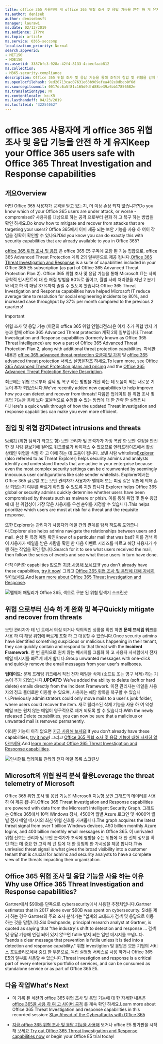 ```yaml
---
title: office 365 사용자에 게 office 365 위협 조사 및 응답 기능을 안전 하 게 유지
ms.author: deniseb
author: denisebmsft
manager: laurawi
ms.date: 02/13/2019
ms.audience: ITPro
ms.topic: article
ms.service: O365-seccomp
localization_priority: Normal
search.appverid:
- MET150
- MOE150
ms.assetid: 3387bfc3-028a-42f4-8133-4cbecfaab812
ms.collection:
- M365-security-compliance
description: Office 365 위협 조사 및 응답 기능을 통해 조직이 침입 및 위협을 감지 하 고 위협 으로부터 신속 하 게 완화 및 복구할 수 있는 방법을 알아봅니다.
ms.openlocfilehash: 9ed20713cac07631e63b969efea402e8dbeb8f6d
ms.sourcegitcommit: 0017dc6a5f81c165d9dfd88be39a6bb17856582e
ms.translationtype: MT
ms.contentlocale: ko-KR
ms.lasthandoff: 04/23/2019
ms.locfileid: "32254062"
---
```

# <a name="keep-your-office-365-users-safe-with-office-365-threat-investigation-and-response-capabilities"></a><span data-ttu-id="2c0e2-103">office 365 사용자에 게 office 365 위협 조사 및 응답 기능을 안전 하 게 유지</span><span class="sxs-lookup"><span data-stu-id="2c0e2-103">Keep your Office 365 users safe with Office 365 Threat Investigation and Response capabilities</span></span>

## <a name="overview"></a><span data-ttu-id="2c0e2-104">개요</span><span class="sxs-lookup"><span data-stu-id="2c0e2-104">Overview</span></span>

<span data-ttu-id="2c0e2-105">어떤 Office 365 사용자가 공격을 받고 있는지, 더 이상 손상 되지 않습니까?</span><span class="sxs-lookup"><span data-stu-id="2c0e2-105">Do you know which of your Office 365 users are under attack, or worse - compromised?</span></span> <span data-ttu-id="2c0e2-106">사용자를 대상으로 하는 공격 으로부터 완화 하 고 복구 하는 방법을 확인 하세요.</span><span class="sxs-lookup"><span data-stu-id="2c0e2-106">Do know how to mitigate and recover from attacks that are targeting your users?</span></span> <span data-ttu-id="2c0e2-107">Office 365에서 이미 제공 되는 보안 기능을 사용 하 여이 작업을 정확히 확인할 수 있나요?</span><span class="sxs-lookup"><span data-stu-id="2c0e2-107">Did you know you can do exactly this with security capabilities that are already available to you in Office 365?</span></span> 
  
<span data-ttu-id="2c0e2-108">[office 365 위협 조사 및 응답](office-365-ti.md) 은 office 365 E5 구독에 포함 된 기능 집합으로, office 365 Advanced Threat Protection 계획 2의 일부분으로 제공 됩니다.</span><span class="sxs-lookup"><span data-stu-id="2c0e2-108">[Office 365 Threat Investigation and Response](office-365-ti.md) is a suite of capabilities included in your Office 365 E5 subscription (as part of Office 365 Advanced Threat Protection Plan 2).</span></span> <span data-ttu-id="2c0e2-109">Office 365 위협 조사 및 응답 기능을 통해 Microsoft IT는 사회 공학적 인시던트에 대 한 해결 방법을 80%로 줄이고, 월별 사례 처리량을 지난 2 분기와 비교 하 여 매달 37%까지 줄일 수 있도록 했습니다.</span><span class="sxs-lookup"><span data-stu-id="2c0e2-109">Office 365 Threat Investigation and Response capabilities have helped Microsoft IT reduce average time to resolution for social engineering incidents by 80%, and increased case throughput by 37% per month compared to the previous 2 quarters!</span></span> 

> [!IMPORTANT]
> <span data-ttu-id="2c0e2-110">위협 조사 및 응답 기능 (이전의 office 365 위협 인텔리전스)은 이제 추가 위협 방지 기능과 함께 office 365 Advanced Threat protection 계획 2의 일부입니다.</span><span class="sxs-lookup"><span data-stu-id="2c0e2-110">Threat Investigation and Response capabilities (formerly known as Office 365 Threat Intelligence) are now a part of Office 365 Advanced Threat Protection Plan 2, along with additional threat protection capabilities.</span></span> <span data-ttu-id="2c0e2-111">자세한 내용은 [office 365 advanced threat protection 요금제 및 가격](https://products.office.com/exchange/advance-threat-protection) 및 [office 365 advanced threat protection 서비스 설명을](https://docs.microsoft.com/office365/servicedescriptions/office-365-advanced-threat-protection-service-description)참조 하세요.</span><span class="sxs-lookup"><span data-stu-id="2c0e2-111">To learn more, see [Office 365 Advanced Threat Protection plans and pricing](https://products.office.com/exchange/advance-threat-protection) and the [Office 365 Advanced Threat Protection Service Description](https://docs.microsoft.com/office365/servicedescriptions/office-365-advanced-threat-protection-service-description).</span></span>
  
<span data-ttu-id="2c0e2-112">최근에는 위협 으로부터 검색 및 복구 하는 방법을 개선 하는 데 도움이 되는 새로운 기능이 추가 되었습니다.</span><span class="sxs-lookup"><span data-stu-id="2c0e2-112">We've recently added new capabilities to help improve how you can detect and recover from threats!</span></span> <span data-ttu-id="2c0e2-113">다음은 업데이트 된 위협 조사 및 응답 기능을 통해 보다 효율적으로 수행할 수 있는 방법에 대 한 간략 한 설명입니다.</span><span class="sxs-lookup"><span data-stu-id="2c0e2-113">Here's a quick walk through of how the updated Threat investigation and response capabilities can make you even more efficient.</span></span>
  
## <a name="detect-intrusions-and-threats"></a><span data-ttu-id="2c0e2-114">침입 및 위협 감지</span><span class="sxs-lookup"><span data-stu-id="2c0e2-114">Detect intrusions and threats</span></span>

<span data-ttu-id="2c0e2-115">[탐색기](use-explorer-in-security-and-compliance.md) (위협 탐색기 라고도 함) 보안 관리자 및 분석가가 가장 복잡 한 보안 설정을 안전한 것 처럼 겉보기에 걸어도 워크플로가 바이패스 수 있으므로 엔터프라이즈에서 활성 상태인 위협을 식별 하 고 이해 하는 데 도움이 됩니다. 보낸 사람 whitelists</span><span class="sxs-lookup"><span data-stu-id="2c0e2-115">[Explorer](use-explorer-in-security-and-compliance.md) (also referred to as Threat Explorer) helps security admins and analysts identify and understand threats that are active in your enterprise because even the most complex security settings can be circumvented by seemingly innocuous user configurations like safe sender whitelists.</span></span> <span data-ttu-id="2c0e2-116">Explorer에서는 Office 365 글로벌 또는 보안 관리자가 사용자가 맬웨어 또는 피싱 같은 위협에 의해 손상 되었는지 여부를 빠르게 확인할 수 있도록 지원 합니다.</span><span class="sxs-lookup"><span data-stu-id="2c0e2-116">Explorer helps Office 365 global or security admins quickly determine whether users have been compromised by threats such as malware or phish.</span></span> <span data-ttu-id="2c0e2-117">이를 통해 위협 및 필수 응답에 대 한 위험성이 가장 많은 사용자를 우선 순위를 지정할 수 있습니다.</span><span class="sxs-lookup"><span data-stu-id="2c0e2-117">This helps prioritize which users are most at risk for a threat and the requisite response.</span></span> 
  
<span data-ttu-id="2c0e2-118">또한 Explorer는 관리자가 사용자와 메일 간의 관계를 탐색 하도록 도와줍니다.</span><span class="sxs-lookup"><span data-stu-id="2c0e2-118">Explorer also helps admins navigate the relationships between users and mail.</span></span> <span data-ttu-id="2c0e2-119">손상 된 특정 메일 확인</span><span class="sxs-lookup"><span data-stu-id="2c0e2-119">Know of a particular mail that was bad?</span></span> <span data-ttu-id="2c0e2-120">이를 검색 하 여 사용자가 메일을 받은 사람을 확인 한 다음 이벤트 시리즈를 따르고 해당 사용자가 수행 하는 작업을 확인 합니다.</span><span class="sxs-lookup"><span data-stu-id="2c0e2-120">Search for it to see what users received the mail, then follow the series of events and see what those users in turn have done.</span></span>

<span data-ttu-id="2c0e2-121">아직 이러한 capabilties 없으면 [지금 사용해 보세요](https://aka.ms/tryo365threatintel3)!</span><span class="sxs-lookup"><span data-stu-id="2c0e2-121">If you don't already have these capabilties, [try it now](https://aka.ms/tryo365threatintel3)!</span></span> <span data-ttu-id="2c0e2-122">그리고 [Office 365 위협 조사 및 응답에 대해 자세히 알아보세요](https://aka.ms/readmoreabouto365threatintel).</span><span class="sxs-lookup"><span data-stu-id="2c0e2-122">And [learn more about Office 365 Threat Investigation and Response](https://aka.ms/readmoreabouto365threatintel).</span></span>
  
![맬웨어 패밀리가 Office 365, 색으로 구분 된 위협 탐색기 스크린샷](media/591338dd-252a-437d-b5f2-87aa42e74b0c.png)
  
## <a name="quickly-mitigate-and-recover-from-threats"></a><span data-ttu-id="2c0e2-124">위협 으로부터 신속 하 게 완화 및 복구</span><span class="sxs-lookup"><span data-stu-id="2c0e2-124">Quickly mitigate and recover from threats</span></span>

<span data-ttu-id="2c0e2-125">보안 관리자가 테 넌 트에서 의심 되거나 악의적인 상황을 확인 하면 **문제 프레임 워크**를 사용 하 여 해당 위협에 빠르게 포함 하 고 대응할 수 있습니다.</span><span class="sxs-lookup"><span data-stu-id="2c0e2-125">Once security admins have identified something suspicious or malicious happening in their tenant, they can quickly contain and respond to that threat with the **Incident Framework**.</span></span> <span data-ttu-id="2c0e2-126">한 번 클릭으로 원치 않는 메시지를 그룹화 하 고 사용자 사서함에서 전자 메일 메시지를 빠르게 제거 합니다.</span><span class="sxs-lookup"><span data-stu-id="2c0e2-126">Group unwanted messages with one-click and quickly remove the email messages from your user's mailboxes.</span></span> 
  
 <span data-ttu-id="2c0e2-127">**업데이트:** 문제 프레임 워크에서 직접 전자 메일을 삭제 (소프트 또는 영구 삭제) 하는 기능이 추가 되었습니다.</span><span class="sxs-lookup"><span data-stu-id="2c0e2-127">**UPDATE:** We've added the ability to delete (soft or hard delete) emails directly from the Incident Framework.</span></span> <span data-ttu-id="2c0e2-128">이전 관리자는 메일을 사용자의 정크 폴더로만 이동할 수 있으며, 사용자는 해당 항목을 복구할 수 있습니다.</span><span class="sxs-lookup"><span data-stu-id="2c0e2-128">Previously administrators could only move mails to a user's junk folder, where users could recover the item.</span></span> <span data-ttu-id="2c0e2-129">새로 릴리스된 삭제 기능을 사용 하 여 악성 메일 또는 원치 않는 메일이 영구적으로 제거 되도록 할 수 있습니다.</span><span class="sxs-lookup"><span data-stu-id="2c0e2-129">With the newly released Delete capabilities, you can now be sure that a malicious or unwanted mail is removed permanently.</span></span> 
  
<span data-ttu-id="2c0e2-130">이러한 기능이 아직 없으면 [지금 사용해 보세요](https://aka.ms/tryo365threatintel3)!</span><span class="sxs-lookup"><span data-stu-id="2c0e2-130">If you don't already have these capabilities, [try it now](https://aka.ms/tryo365threatintel3)!</span></span> <span data-ttu-id="2c0e2-131">그리고 [Office 365 위협 조사 및 응답 기능에 대해 자세히 알아보세요](https://aka.ms/readmoreabouto365threatintel).</span><span class="sxs-lookup"><span data-stu-id="2c0e2-131">And [learn more about Office 365 Threat Investigation and Response capabilities](https://aka.ms/readmoreabouto365threatintel).</span></span>
  
![인시던트 업데이트 관리의 전자 메일 목록 스크린샷](media/9d8452d3-d8d2-4b26-81f9-76396e08dd17.png)
  
## <a name="leverage-the-threat-telemetry-of-microsoft"></a><span data-ttu-id="2c0e2-133">Microsoft의 위협 원격 분석 활용</span><span class="sxs-lookup"><span data-stu-id="2c0e2-133">Leverage the threat telemetry of Microsoft</span></span>

<span data-ttu-id="2c0e2-134">Office 365 위협 조사 및 응답 기능은 Microsoft 지능형 보안 그래프의 데이터를 사용 하 여 제공 됩니다.</span><span class="sxs-lookup"><span data-stu-id="2c0e2-134">Office 365 Threat Investigation and Response capabilities are powered with data from the Microsoft Intelligent Security Graph.</span></span> <span data-ttu-id="2c0e2-135">그래프는 Office 365에서 10억 Windows 장치, 4500억 월별 Azure 로그인 및 4000억 월별 전자 메일 메시지의 최신 위협 신호를 가져옵니다.</span><span class="sxs-lookup"><span data-stu-id="2c0e2-135">The graph acquires the latest threat signal from over 1 billion Windows devices, 450 billion monthly Azure logins, and 400 billion monthly email messages in Office 365.</span></span> <span data-ttu-id="2c0e2-136">이 unrivaled 위협 신호는 관리자 및 보안 분석가가 조직에 영향을 주는 위협에 대 한 전체 정보를 확인 하는 데 중요 한 고객 테 넌 트에 대 한 광범위 한 가시성을 제공 합니다.</span><span class="sxs-lookup"><span data-stu-id="2c0e2-136">This unrivaled threat signal is what gives the broad visibility into a customer tenant that is crucial for admins and security analysts to have a complete view of the threats impacting their organization.</span></span> 
  
   
## <a name="why-use-office-365-threat-investigation-and-response-capabilities"></a><span data-ttu-id="2c0e2-137">Office 365 위협 조사 및 응답 기능을 사용 하는 이유</span><span class="sxs-lookup"><span data-stu-id="2c0e2-137">Why use Office 365 Threat Investigation and Response capabilities?</span></span>

<span data-ttu-id="2c0e2-138">Gartner에서 $90b를 단독으로 cybersecurity에서 사용한 추정치입니다.</span><span class="sxs-lookup"><span data-stu-id="2c0e2-138">Gartner estimates that in 2017 alone over $90B was spent on cybersecurity.</span></span> <span data-ttu-id="2c0e2-139">Sid를 제거 하는 경우 Gartner의 주요 조사 분석가는 "업계의 교대조가 검색 및 응답으로 이동 하는 것을 말합니다.</span><span class="sxs-lookup"><span data-stu-id="2c0e2-139">Sid Deshpande, principal research analyst at Gartner, is quoted as saying that "the industry's shift to detection and response …</span></span> <span data-ttu-id="2c0e2-140">검색 및 응답 기능에 연결 되어 있지 않으면 futile 방지 되는 일반 메시지를 보냅니다. "</span><span class="sxs-lookup"><span data-stu-id="2c0e2-140">sends a clear message that prevention is futile unless it is tied into a detection and response capability."</span></span> <span data-ttu-id="2c0e2-141">위협 investigtion 및 응답은 모든 기업의 서비스 포트폴리오에서 중요 한 부분으로, 독립 실행형 서비스로 사용 하거나 Office 365 E5의 일부로 사용할 수 있습니다.</span><span class="sxs-lookup"><span data-stu-id="2c0e2-141">Threat investigtion and response is a critical part of every enterprise's portfolio of services, and can be consumed as standalone service or as part of Office 365 E5.</span></span>
  
## <a name="whats-next"></a><span data-ttu-id="2c0e2-142">다음 작업</span><span class="sxs-lookup"><span data-stu-id="2c0e2-142">What's Next</span></span>

- <span data-ttu-id="2c0e2-143">이 기록 된 세션의 office 365 위협 조사 및 응답 기능에 대 한 자세한 내용은 [office 365을 사용 하 여 고 사이버 공격](https://myignite.microsoft.com/videos/53723) 를 계속 확인 하세요.</span><span class="sxs-lookup"><span data-stu-id="2c0e2-143">Learn more about Office 365 Threat Investigation and response capabilities  in this recorded session: [Stay Ahead of the Cyberattacks with Office 365](https://myignite.microsoft.com/videos/53723)</span></span>
    
- <span data-ttu-id="2c0e2-144">[지금 office 365 위협 조사 및 응답 기능을 사용해](https://aka.ms/tryo365threatintel3) 보거나 office E5 평가판을 시작 해 보세요.</span><span class="sxs-lookup"><span data-stu-id="2c0e2-144">[Try out Office 365 Threat Investigation and Response capabilities now](https://aka.ms/tryo365threatintel3) or begin your Office E5 trial today!</span></span> 
    

